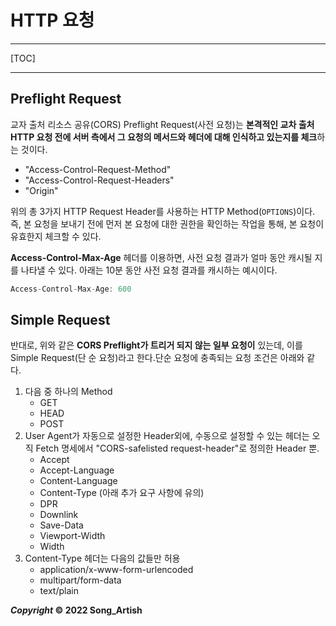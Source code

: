 # HTTP 요청

---

[TOC]

---



## Preflight Request

교자 출처 리소스 공유(CORS) Preflight Request(사전 요청)는 **본격적인 교차 출처 HTTP 요청 전에 서버 측에서 그 요청의 메서드와 헤더에 대해 인식하고 있는지를 체크**하는 것이다.

- "Access-Control-Request-Method"
- "Access-Control-Request-Headers"
- "Origin"

위의 총 3가지 HTTP Request Header를 사용하는 HTTP Method(`OPTIONS`)이다. 즉, 본 요청을 보내기 전에 먼저 본 요청에 대한 권한을 확인하는 작업을 통해, 본 요청이 유효한지 체크할 수 있다.

**Access-Control-Max-Age** 헤더를 이용하면, 사전 요청 결과가 얼마 동안 캐시될 지를 나타낼 수 있다. 아래는 10분 동안 사전 요청 결과를 캐시하는 예시이다.

```javascript
Access-Control-Max-Age: 600
```



## Simple Request

반대로, 위와 같은 **CORS Preflight가 트리거 되지 않는 일부 요청이** 있는데, 이를 Simple Request(단 순 요청)라고 한다.단순 요청에 충족되는 요청 조건은 아래와 같다.

1. 다음 중 하나의 Method
   - GET
   - HEAD
   - POST
2. User Agent가 자동으로 설정한 Header외에, 수동으로 설정할 수 있는 헤더는 오직 Fetch 명세에서 "CORS-safelisted request-header"로 정의한 Header 뿐.
   - Accept
   - Accept-Language
   - Content-Language
   - Content-Type (아래 추가 요구 사항에 유의)
   - DPR
   - Downlink
   - Save-Data
   - Viewport-Width
   - Width
3. Content-Type 헤더는 다음의 값들만 허용
   - application/x-www-form-urlencoded
   - multipart/form-data
   - text/plain



***Copyright* © 2022 Song_Artish**